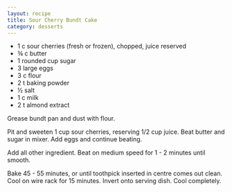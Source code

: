 ```yaml
---
layout: recipe
title: Sour Cherry Bundt Cake 
category: desserts
---
```


- 1 c sour cherries (fresh or frozen), chopped, juice reserved
- ¾ c butter
- 1 rounded cup sugar
- 3 large eggs
- 3 c flour
- 2 t baking powder
- ½ salt
- 1 c milk
- 2 t almond extract

Grease bundt pan and dust with flour.

Pit and sweeten 1 cup sour cherries, reserving 1/2 cup juice.
Beat butter and sugar in mixer. Add eggs and continue beating.

Add all other ingredient. Beat on medium speed for 1 - 2 minutes until smooth.

Bake 45 - 55 minutes, or until toothpick inserted in centre comes out clean. Cool on wire rack for 15 minutes. Invert onto serving dish. Cool completely.
